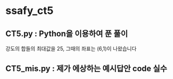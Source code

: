 # ssafy_ct5
## CT5.py : Python을 이용하여 푼 풀이
강도의 합들의 최대값을 25, 그때의 좌표는 (6,1)이 나왔습니다
## CT5_mis.py : 제가 에상하는 예시답안 code 실수
